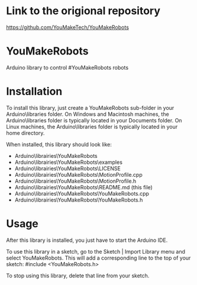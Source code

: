 # Link to the origional repository
https://github.com/YouMakeTech/YouMakeRobots

# YouMakeRobots
Arduino library to control #YouMakeRobots robots

# Installation

To install this library, just create a YouMakeRobots sub-folder in your Arduino\libraries folder.
On Windows and Macintosh machines, the Arduino\libraries folder is typically located in your Documents folder.
On Linux machines, the Arduino\libraries folder is typically located in your home directory.


When installed, this library should look like:

* Arduino\librairies\YouMakeRobots
* Arduino\librairies\YouMakeRobots\examples
* Arduino\librairies\YouMakeRobots\LICENSE
* Arduino\librairies\YouMakeRobots\MotionProfile.cpp
* Arduino\librairies\YouMakeRobots\MotionProfile.h
* Arduino\librairies\YouMakeRobots\README.md   (this file)
* Arduino\librairies\YouMakeRobots\YouMakeRobots.cpp
* Arduino\librairies\YouMakeRobots\YouMakeRobots.h


# Usage

After this library is installed, you just have to start the Arduino IDE.

To use this library in a sketch, go to the Sketch | Import Library menu and
select YouMakeRobots.  This will add a corresponding line to the top of your sketch:
#include <YouMakeRobots.h>

To stop using this library, delete that line from your sketch.

